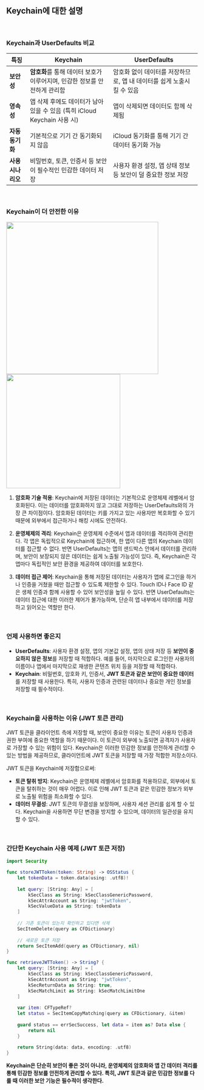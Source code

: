 ## Keychain에 대한 설명

<br/>

### Keychain과 UserDefaults 비교

| **특징**             | **Keychain**                                                 | **UserDefaults**                                           |
|----------------------|--------------------------------------------------------------|------------------------------------------------------------|
| **보안성**           | **암호화**를 통해 데이터 보호가 이루어지며, 민감한 정보를 안전하게 관리함 | 암호화 없이 데이터를 저장하므로, 앱 내 데이터를 쉽게 노출시킬 수 있음 |
| **영속성**           | 앱 삭제 후에도 데이터가 남아 있을 수 있음 (특히 iCloud Keychain 사용 시) | 앱이 삭제되면 데이터도 함께 삭제됨                               |
| **자동 동기화**      | 기본적으로 기기 간 동기화되지 않음                            | iCloud 동기화를 통해 기기 간 데이터 동기화 가능              |
| **사용 시나리오**    | 비밀번호, 토큰, 인증서 등 보안이 필수적인 민감한 데이터 저장 | 사용자 환경 설정, 앱 상태 정보 등 보안이 덜 중요한 정보 저장 |

<br/>

### Keychain이 더 안전한 이유

<img src="https://github.com/user-attachments/assets/d7f16938-e2ce-4f08-a04b-e57e0235e176" width="400">
<img src="https://github.com/user-attachments/assets/8c33b313-7d04-4188-b898-8f9a4a276bc3" width="300">


1. **암호화 기술 적용**: Keychain에 저장된 데이터는 기본적으로 운영체제 레벨에서 암호화된다. 이는 데이터를 암호화하지 않고 그대로 저장하는 UserDefaults와의 가장 큰 차이점이다. 암호화된 데이터는 키를 가지고 있는 사용자만 복호화할 수 있기 때문에 외부에서 접근하거나 해킹 시에도 안전하다. 

2. **운영체제의 격리**: Keychain은 운영체제 수준에서 앱과 데이터를 격리하여 관리한다. 각 앱은 독립적으로 Keychain에 접근하며, 한 앱이 다른 앱의 Keychain 데이터를 접근할 수 없다. 반면 UserDefaults는 앱의 샌드박스 안에서 데이터를 관리하며, 보안이 보장되지 않은 데이터는 쉽게 노출될 가능성이 있다. 즉, Keychain은 각 앱마다 독립적인 보안 환경을 제공하여 데이터를 보호한다.

3. **데이터 접근 제어**: Keychain을 통해 저장된 데이터는 사용자가 앱에 로그인을 하거나 인증을 거쳤을 때만 접근할 수 있도록 제한할 수 있다. Touch ID나 Face ID 같은 생체 인증과 함께 사용할 수 있어 보안성을 높일 수 있다. 반면 UserDefaults는 데이터 접근에 대한 이러한 제어가 불가능하며, 단순히 앱 내부에서 데이터를 저장하고 읽어오는 역할만 한다.

<br/>

### 언제 사용하면 좋은지
- **UserDefaults**: 사용자 환경 설정, 앱의 기본값 설정, 앱의 상태 저장 등 **보안이 중요하지 않은 정보**를 저장할 때 적합하다. 예를 들어, 마지막으로 로그인한 사용자의 이름이나 앱에서 마지막으로 재생한 콘텐츠 위치 등을 저장할 때 적합하다.
- **Keychain**: 비밀번호, 암호화 키, 인증서, **JWT 토큰과 같은 보안이 중요한 데이터**를 저장할 때 사용한다. 특히, 사용자 인증과 관련된 데이터나 중요한 개인 정보를 저장할 때 필수적이다.

<br/>

### Keychain을 사용하는 이유 (JWT 토큰 관리)
JWT 토큰을 클라이언트 측에 저장할 때, 보안이 중요한 이유는 토큰이 사용자 인증과 권한 부여에 중요한 역할을 하기 때문이다. 이 토큰이 외부에 노출되면 공격자가 사용자로 가장할 수 있는 위험이 있다. Keychain은 이러한 민감한 정보를 안전하게 관리할 수 있는 방법을 제공하므로, 클라이언트에 JWT 토큰을 저장할 때 가장 적합한 저장소이다.

JWT 토큰을 Keychain에 저장함으로써:
- **토큰 탈취 방지**: Keychain은 운영체제 레벨에서 암호화를 적용하므로, 외부에서 토큰을 탈취하는 것이 매우 어렵다. 이로 인해 JWT 토큰과 같은 민감한 정보가 외부로 노출될 위험을 최소화할 수 있다.
- **데이터 무결성**: JWT 토큰의 무결성을 보장하며, 사용자 세션 관리를 쉽게 할 수 있다. Keychain을 사용하면 무단 변경을 방지할 수 있으며, 데이터의 일관성을 유지할 수 있다.

<br/>

### 간단한 Keychain 사용 예제 (JWT 토큰 저장)

```swift
import Security

func storeJWTToken(token: String) -> OSStatus {
    let tokenData = token.data(using: .utf8)!
    
    let query: [String: Any] = [
        kSecClass as String: kSecClassGenericPassword,
        kSecAttrAccount as String: "jwtToken",
        kSecValueData as String: tokenData
    ]
    
    // 기존 토큰이 있는지 확인하고 있다면 삭제
    SecItemDelete(query as CFDictionary)
    
    // 새로운 토큰 저장
    return SecItemAdd(query as CFDictionary, nil)
}

func retrieveJWTToken() -> String? {
    let query: [String: Any] = [
        kSecClass as String: kSecClassGenericPassword,
        kSecAttrAccount as String: "jwtToken",
        kSecReturnData as String: true,
        kSecMatchLimit as String: kSecMatchLimitOne
    ]
    
    var item: CFTypeRef?
    let status = SecItemCopyMatching(query as CFDictionary, &item)
    
    guard status == errSecSuccess, let data = item as? Data else {
        return nil
    }
    
    return String(data: data, encoding: .utf8)
}
```

**Keychain은 단순히 보안이 좋은 것이 아니라, 운영체제의 암호화와 앱 간 데이터 격리를 통해 민감한 정보를 안전하게 관리할 수 있다. 특히, JWT 토큰과 같은 민감한 정보를 다룰 때 이러한 보안 기능은 필수적이 생각한다.**

